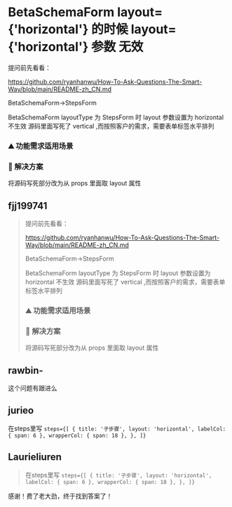 # BetaSchemaForm layout={'horizontal'} 的时候 layout={'horizontal'} 参数 无效

提问前先看看：

https://github.com/ryanhanwu/How-To-Ask-Questions-The-Smart-Way/blob/main/README-zh_CN.md

BetaSchemaForm->StepsForm

<!--
如果你的功能需求率属于某个功能模块或者是组件的，请在此处标明，如对`table`组件有功能需求，则注明：率属组件：ProTable
 -->

BetaSchemaForm layoutType 为 StepsForm 时 layout 参数设置为 horizontal 不生效
源码里面写死了 vertical ,而按照客户的需求，需要表单标签水平排列

<!--
详细地描述需求，让大家都能理解
-->

### ⛰ 功能需求适用场景

<!--
请简单描述一下这个新功能通常或可以应用在哪些场景下
-->

### 🧐 解决方案

<!--
如果你有解决方案，在这里清晰地阐述
-->

将源码写死部分改为从 props 里面取 layout 属性

<!--
如截图等其他信息可以贴在这里
-->

## fjj199741

> 提问前先看看：
>
> https://github.com/ryanhanwu/How-To-Ask-Questions-The-Smart-Way/blob/main/README-zh_CN.md
>
> BetaSchemaForm->StepsForm
>
> BetaSchemaForm layoutType 为 StepsForm 时 layout 参数设置为 horizontal 不生效 源码里面写死了 vertical ,而按照客户的需求，需要表单标签水平排列
>
> ### ⛰ 功能需求适用场景
>
> ### 🧐 解决方案
>
> 将源码写死部分改为从 props 里面取 layout 属性

## rawbin-

这个问题有跟进么

## jurieo

在steps里写
`steps={[
          {
            title: '子步骤',
            layout: 'horizontal',
            labelCol: { span: 6 },
            wrapperCol: { span: 18 },
          },
        ]}`

## Laurieliuren

> 在steps里写 `steps={[ { title: '子步骤', layout: 'horizontal', labelCol: { span: 6 }, wrapperCol: { span: 18 }, }, ]}`

感谢！费了老大劲，终于找到答案了！
